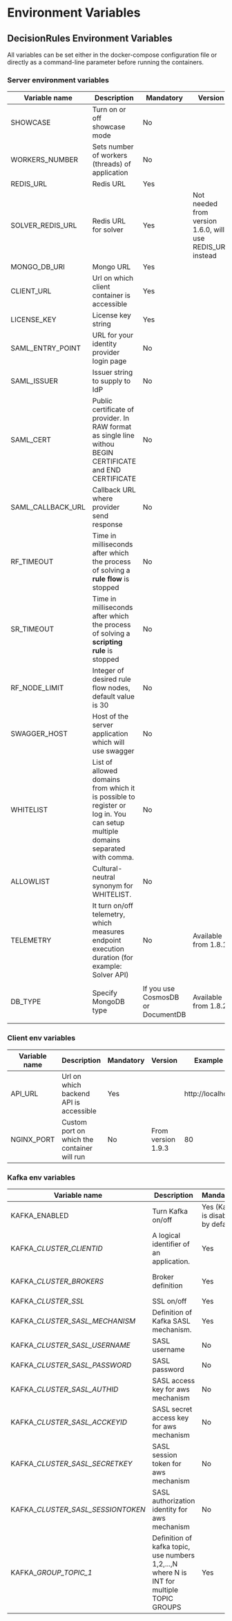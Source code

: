 # Environment Variables

## DecisionRules Environment Variables

All variables can be set either in the docker-compose configuration file or directly as a command-line parameter before running the containers.

### Server environment variables

| Variable name       | Description                                                                                                                   | Mandatory                         | Version                                                    | Example value                                                                                                                   |
| ------------------- | ----------------------------------------------------------------------------------------------------------------------------- | --------------------------------- | ---------------------------------------------------------- | ------------------------------------------------------------------------------------------------------------------------------- |
| SHOWCASE            | Turn on or off showcase mode                                                                                                  | No                                |                                                            | true/false                                                                                                                      |
| WORKERS\_NUMBER     | Sets number of workers (threads) of application                                                                               | No                                |                                                            | 1                                                                                                                               |
| REDIS\_URL          | Redis URL                                                                                                                     | Yes                               |                                                            | redis(s)://host.docker.internal:6379                                                                                            |
| SOLVER\_REDIS\_URL  | Redis URL for solver                                                                                                          | Yes                               | Not needed from version 1.6.0, will use REDIS\_URL instead | redis(s)://host.docker.internal:6379                                                                                            |
| MONGO\_DB\_URI      | Mongo URL                                                                                                                     | Yes                               |                                                            | mongodb(+srv)://host.docker.internal:27017                                                                                      |
| CLIENT\_URL         | Url on which client container is accessible                                                                                   | Yes                               |                                                            | http://localhost:80/**# (# is mandatory)**                                                                                      |
| LICENSE\_KEY        | License key string                                                                                                            | Yes                               |                                                            | YOUR LICENSE KEY                                                                                                                |
| SAML\_ENTRY\_POINT  | URL for your identity provider login page                                                                                     | No                                |                                                            | https://devX.okta.com/app/name/HASH/sso/saml                                                                                    |
| SAML\_ISSUER        | Issuer string to supply to IdP                                                                                                | No                                |                                                            | okta.com/HASH\_STRING                                                                                                           |
| SAML\_CERT          | Public certificate of provider. In RAW format as single line withou BEGIN CERTIFICATE and END CERTIFICATE                     | No                                |                                                            | MIIC8DCCAdigAwIBAgIQap4GhMRA26tJGFD3fdTuNjANBgkqhkiG9w0BAQsFADA0MTIwMAYDVQQDEylNaWNyb3NvZnQgQXp1cmUgRmVkZXJhdGVkIFNTTyBD....... |
| SAML\_CALLBACK\_URL | Callback URL where provider send response                                                                                     | No                                |                                                            | https://api.decisionrules.io/saml/callback                                                                                      |
| RF\_TIMEOUT         | Time in milliseconds after which the process of solving a **rule flow** is stopped                                            | No                                |                                                            | 10000                                                                                                                           |
| SR\_TIMEOUT         | Time in milliseconds after which the process of solving a **scripting rule** is stopped                                       | No                                |                                                            | 10000                                                                                                                           |
| RF\_NODE\_LIMIT     | Integer of desired rule flow nodes, default value is 30                                                                       | No                                |                                                            | 30                                                                                                                              |
| SWAGGER\_HOST       | Host of the server application which will use swagger                                                                         | No                                |                                                            | api.decisionrules.io                                                                                                            |
| WHITELIST           | List of allowed domains from which it is possible to register or log in. You can setup multiple domains separated with comma. | No                                |                                                            | mydomain.com, yourdomain.io                                                                                                     |
| ALLOWLIST           | Cultural-neutral synonym for WHITELIST.                                                                                       | No                                |                                                            | mydomain.com, yourdomain.io                                                                                                     |
| TELEMETRY           | It turn on/off telemetry, which measures endpoint execution duration (for example: Solver API)                                | No                                | Available from 1.8.1                                       | <p>On = 1<br>Off = 0</p>                                                                                                        |
| DB\_TYPE            | Specify MongoDB type                                                                                                          | If you use CosmosDB or DocumentDB | Available from 1.8.2                                       | <p>MONGODB (default)<br>COSMOSDB<br>DOCUMENTDB</p>                                                                              |

### Client env variables

| Variable name | Description                                 | Mandatory | Version            | Example value         |
| ------------- | ------------------------------------------- | --------- | ------------------ | --------------------- |
| API\_URL      | Url on which backend API is accessible      | Yes       |                    | http://localhost:8080 |
| NGINX\_PORT   | Custom port on which the container will run | No        | From version 1.9.3 | 80                    |

### Kafka env variables

| Variable name                        | Description                                                                               | Mandatory                          | Example value                                   |
| ------------------------------------ | ----------------------------------------------------------------------------------------- | ---------------------------------- | ----------------------------------------------- |
| KAFKA\_ENABLED                       | Turn Kafka on/off                                                                         | Yes (Kafka is disabled by default) | 1/0                                             |
| KAFKA\__CLUSTER\_CLIENTID_           | A logical identifier of an application.                                                   | Yes                                | "my-app"                                        |
| KAFKA\__CLUSTER\_BROKERS_            | Broker definition                                                                         | Yes                                | "my-broker:9092, my-broker2:9092"               |
| KAFKA\__CLUSTER\_SSL_                | SSL on/off                                                                                | Yes                                | "true"                                          |
| KAFKA\__CLUSTER\_SASL\_MECHANISM_    | Definition of Kafka SASL mechanism.                                                       | Yes                                | "plain"                                         |
| KAFKA\__CLUSTER\_SASL\_USERNAME_     | SASL username                                                                             | No                                 | "my-username"                                   |
| KAFKA\__CLUSTER\_SASL\_PASSWORD_     | SASL password                                                                             | No                                 | "top-secret-password"                           |
| KAFKA\__CLUSTER\_SASL\_AUTHID_       | SASL access key for aws mechanism                                                         | No                                 | "KEYKEYKEY"                                     |
| KAFKA\__CLUSTER\_SASL\_ACCKEYID_     | SASL secret access key for aws mechanism                                                  | No                                 | "KEYKEYKEY"                                     |
| KAFKA\__CLUSTER\_SASL\_SECRETKEY_    | SASL session token for aws mechanism                                                      | No                                 | "TOKENTOKEN"                                    |
| KAFKA\__CLUSTER\_SASL\_SESSIONTOKEN_ | SASL authorization identity for aws mechanism                                             | No                                 | "SESSIONTOKEN"                                  |
| KAFKA\__GROUP\_TOPIC\_1_             | Definition of kafka topic, use numbers 1,2,...,N where N is INT for multiple TOPIC GROUPS | Yes                                | "my-group, my-request-topic, my-response-topic" |


